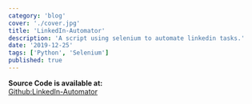 ```yaml
---
category: 'blog'
cover: './cover.jpg'
title: 'LinkedIn-Automator'
description: 'A script using selenium to automate linkedin tasks.'
date: '2019-12-25'
tags: ['Python', 'Selenium']
published: true
---
```


**Source Code is available at:**<br>
[Github:LinkedIn-Automator](https://github.com/Pusendra/LinkedIn-Automator)

